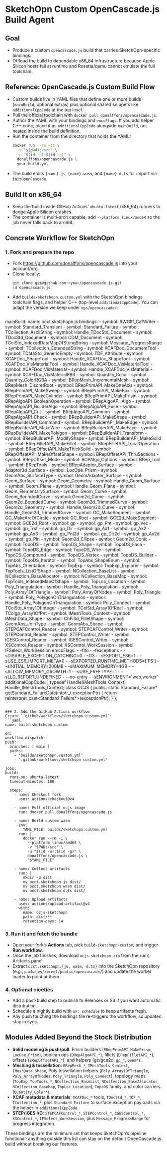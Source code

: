 # SketchOpn Custom OpenCascade.js Build Agent

## Goal
- Produce a custom `opencascade.js` build that carries SketchOpn-specific bindings.
- Offload the build to dependable x86_64 infrastructure because Apple Silicon hosts fail at runtime and Rosetta/qemu cannot emulate the full toolchain.

## Reference: OpenCascade.js Custom Build Flow
- Custom builds live in YAML files that define one or more builds (`mainBuild`, optional extras) plus optional shared snippets like `additionalCppCode` at the top level.
- Pull the official toolchain with `docker pull donalffons/opencascade.js`.
- Author the YAML with your bindings and `emccFlags`. If you add helper C++ code, place it as `additionalCppCode` alongside `mainBuild`, not nested inside the build definition.
- Run the container from the directory that holds the YAML:
  ```bash
  docker run --rm -it \
    -v "$(pwd):/src" \
    -u "$(id -u):$(id -g)" \
    donalffons/opencascade.js \
    your-build.yml
  ```
- The build emits `{name}.js`, `{name}.wasm`, and `{name}.d.ts` for import via `initOpenCascade`.

## Build It on x86_64
- Keep the build inside GitHub Actions’ `ubuntu-latest` (x86_64) runners to dodge Apple Silicon crashes.
- The container is multi-arch capable; add `--platform linux/amd64` so the job never falls back to arm64.

## Concrete Workflow for SketchOpn

### 1. Fork and prepare the repo
- Fork https://github.com/donalffons/opencascade.js into your account/org.
- Clone locally:
  ```bash
  git clone git@github.com:<you>/opencascade.js.git
  cd opencascade.js
  ```
- Add `builds/sketchopn.custom.yml` with the SketchOpn bindings, toolchain flags, and helper C++ (top-level `additionalCppCode`). You can adapt the version we keep under `ops/opencascade/`:
  ```yaml
mainBuild:
  name: occt.sketchopn.js
  bindings:
    - symbol: RWGltf_CafWriter
    - symbol: Standard_Transient
    - symbol: Standard_Failure
    - symbol: TCollection_AsciiString
    - symbol: Handle_TDocStd_Document
    - symbol: TDocStd_Document
    - symbol: CDM_Document
    - symbol: TColStd_IndexedDataMapOfStringString
    - symbol: Message_ProgressRange
    - symbol: TCollection_ExtendedString
    - symbol: XCAFDoc_DocumentTool
    - symbol: TDataStd_GenericEmpty
    - symbol: TDF_Attribute
    - symbol: XCAFDoc_ShapeTool
    - symbol: Handle_XCAFDoc_ShapeTool
    - symbol: XCAFDoc_VisMaterialTool
    - symbol: Handle_XCAFDoc_VisMaterialTool
    - symbol: XCAFDoc_VisMaterial
    - symbol: Handle_XCAFDoc_VisMaterial
    - symbol: XCAFDoc_VisMaterialPBR
    - symbol: Quantity_Color
    - symbol: Quantity_ColorRGBA
    - symbol: BRepMesh_IncrementalMesh
    - symbol: BRepMesh_DiscretRoot
    - symbol: BRepPrimAPI_MakeOneAxis
    - symbol: BRepPrimAPI_MakeSweep
    - symbol: BRepPrimAPI_MakeBox
    - symbol: BRepPrimAPI_MakeCylinder
    - symbol: BRepPrimAPI_MakePrism
    - symbol: BRepAlgoAPI_BooleanOperation
    - symbol: BRepAlgoAPI_Algo
    - symbol: BRepAlgoAPI_BuilderAlgo
    - symbol: BRepAlgoAPI_Fuse
    - symbol: BRepAlgoAPI_Cut
    - symbol: BRepAlgoAPI_Common
    - symbol: BRepAlgoAPI_Check
    - symbol: BRepBuilderAPI_MakeShape
    - symbol: BRepBuilderAPI_Command
    - symbol: BRepBuilderAPI_MakeEdge
    - symbol: BRepBuilderAPI_MakeWire
    - symbol: BRepBuilderAPI_MakeFace
    - symbol: BRepBuilderAPI_MakePolygon
    - symbol: BRepBuilderAPI_Transform
    - symbol: BRepBuilderAPI_ModifyShape
    - symbol: BRepBuilderAPI_MakeSolid
    - symbol: BRepFilletAPI_MakeFillet
    - symbol: BRepFilletAPI_LocalOperation
    - symbol: BRepOffsetAPI_MakeThickSolid
    - symbol: BRepOffsetAPI_MakeOffsetShape
    - symbol: BRepOffsetAPI_ThruSections
    - symbol: BRepOffset_Mode
    - symbol: BOPAlgo_Options
    - symbol: BRep_Tool
    - symbol: BRepTools
    - symbol: BRepAdaptor_Surface
    - symbol: Adaptor3d_Surface
    - symbol: LocOpe_Prism
    - symbol: GeomAbs_SurfaceType
    - symbol: GeomAdaptor_Surface
    - symbol: Geom_Surface
    - symbol: Geom_Geometry
    - symbol: Handle_Geom_Surface
    - symbol: Geom_Plane
    - symbol: Handle_Geom_Plane
    - symbol: Geom_ElementarySurface
    - symbol: Geom_Curve
    - symbol: Geom_BoundedCurve
    - symbol: Geom2d_Curve
    - symbol: Geom2d_BoundedCurve
    - symbol: Geom2d_TrimmedCurve
    - symbol: Geom2d_Geometry
    - symbol: Handle_Geom2d_Curve
    - symbol: Handle_Geom2d_TrimmedCurve
    - symbol: GC_MakeSegment
    - symbol: GC_MakeArcOfCircle
    - symbol: GC_Root
    - symbol: GCE2d_MakeSegment
    - symbol: GCE2d_Root
    - symbol: gp
    - symbol: gp_Pnt
    - symbol: gp_Vec
    - symbol: gp_Trsf
    - symbol: gp_Dir
    - symbol: gp_Ax1
    - symbol: gp_Ax2
    - symbol: gp_Ax3
    - symbol: gp_Pnt2d
    - symbol: gp_Dir2d
    - symbol: gp_Ax2d
    - symbol: gp_Pln
    - symbol: Geom2d_Ellipse
    - symbol: Geom2d_Conic
    - symbol: TopoDS
    - symbol: TopoDS_Shape
    - symbol: TopoDS_Face
    - symbol: TopoDS_Edge
    - symbol: TopoDS_Wire
    - symbol: TopoDS_Compound
    - symbol: TopoDS_Vertex
    - symbol: TopoDS_Builder
    - symbol: TopoDS_Iterator
    - symbol: TopAbs_ShapeEnum
    - symbol: TopAbs_Orientation
    - symbol: TopExp
    - symbol: TopExp_Explorer
    - symbol: TopTools_ListOfShape
    - symbol: NCollection_BaseList
    - symbol: NCollection_BaseAllocator
    - symbol: NCollection_BaseMap
    - symbol: TopTools_IndexedMapOfShape
    - symbol: TopLoc_Location
    - symbol: Poly_Triangulation
    - symbol: Handle_Poly_Triangulation
    - symbol: Poly_Array1OfTriangle
    - symbol: Poly_ArrayOfNodes
    - symbol: Poly_Triangle
    - symbol: Poly_PolygonOnTriangulation
    - symbol: Handle_Poly_PolygonOnTriangulation
    - symbol: Poly_Connect
    - symbol: TColStd_Array1OfInteger
    - symbol: TColStd_Array1OfReal
    - symbol: TColgp_Array1OfPnt
    - symbol: IMeshTools_Context
    - symbol: IMeshData_Shape
    - symbol: ChFi3d_FilletShape
    - symbol: GeomAbs_JoinType
    - symbol: GeomAbs_Shape
    - symbol: STEPCAFControl_Reader
    - symbol: STEPCAFControl_Writer
    - symbol: STEPControl_Reader
    - symbol: STEPControl_Writer
    - symbol: IGESControl_Reader
    - symbol: IGESControl_Writer
    - symbol: XSControl_Reader
    - symbol: XSControl_WorkSession
    - symbol: IFSelect_WorkSession
  emccFlags:
    - -flto
    - -fexceptions
    - -sDISABLE_EXCEPTION_CATCHING=0
    - -O3
    - -sEXPORT_ES6=1
    - -sUSE_ES6_IMPORT_META=0
    - -sEXPORTED_RUNTIME_METHODS=['FS']
    - -sINITIAL_MEMORY=200MB
    - -sMAXIMUM_MEMORY=4GB
    - -sALLOW_MEMORY_GROWTH=1
    - -sUSE_FREETYPE=1
    - -sLLD_REPORT_UNDEFINED
    - --no-entry
    - -sENVIRONMENT='web,worker'
additionalCppCode: |
  typedef Handle(IMeshTools_Context) Handle_IMeshTools_Context;
  class OCJS {
  public:
    static Standard_Failure* getStandard_FailureData(intptr_t exceptionPtr) {
      return reinterpret_cast<Standard_Failure*>(exceptionPtr);
    }
  };

  ```

### 2. Add the GitHub Actions workflow
Create `.github/workflows/sketchopn-custom.yml`:
```yaml
name: build-sketchopn-custom

on:
  workflow_dispatch:
  push:
    branches: [ main ]
    paths:
      - 'builds/sketchopn.custom.yml'
      - '.github/workflows/sketchopn-custom.yml'

jobs:
  build:
    runs-on: ubuntu-latest
    timeout-minutes: 180

    steps:
      - name: Checkout fork
        uses: actions/checkout@v4

      - name: Pull official ocjs image
        run: docker pull donalffons/opencascade.js

      - name: Build custom wasm
        env:
          YAML_FILE: builds/sketchopn.custom.yml
        run: |
          docker run --rm -i \
            --platform linux/amd64 \
            -v "$PWD:/src" \
            -u "$(id -u):$(id -g)" \
            donalffons/opencascade.js \
            "$YAML_FILE"

      - name: Collect artifacts
        run: |
          mkdir -p dist
          mv occt.sketchopn.js dist/
          mv occt.sketchopn.wasm dist/
          mv occt.sketchopn.d.ts dist/

      - name: Upload artifacts
        uses: actions/upload-artifact@v4
        with:
          name: ocjs-sketchopn
          path: dist/**
          retention-days: 14
```

### 3. Run it and fetch the bundle
- Open your fork’s **Actions** tab, pick `build-sketchopn-custom`, and trigger **Run workflow**.
- Once the job finishes, download `ocjs-sketchopn.zip` from the run’s Artifacts panel.
- Extract `occt.sketchopn.{js, wasm, d.ts}` into the SketchOpn repository (e.g., `packages/kernel/public/opencascade/`) and update the worker loader to point at them.

### 4. Optional niceties
- Add a post-build step to publish to Releases or S3 if you want automatic distribution.
- Schedule a nightly build with `on: schedule` to keep artifacts fresh.
- Any push touching the bindings file re-triggers the workflow, so updates stay in sync.

## Modules Added Beyond the Stock Distribution
- **Solid modeling & push/pull**: Prism builders (`BRepPrimAPI_MakePrism`, `LocOpe_Prism`), boolean ops (`BRepAlgoAPI_*`), fillets (`BRepFilletAPI_*`), offsets (`BRepOffsetAPI_*`), and helpers (gc/gce2d, `gp_*`, `Geom*`).
- **Meshing & tessellation**: `BRepMesh_*`, `IMeshTools_Context`, `IMeshData_Shape`, Poly tessellation helpers (`Poly_Array1OfTriangle`, `Poly_ArrayOfNodes`, `Poly_Triangle`, `Poly_Connect`), topology maps (`TopExp`, `TopTools_*`, `NCollection_BaseList`, `NCollection_BaseAllocator`, `NCollection_BaseMap`, `TopLoc_Location`), `TopoDS` family, and color carriers (`Quantity_Color*`).
- **XCAF metadata & materials**: `XCAFDoc_*` tools, `TDocStd_*`, `TDF_*`, `TCollection_*`, plus `Standard_Failure` to surface exception payloads via the helper in `additionalCppCode`.
- **STEP/IGES I/O**: `STEPCAFControl_*`, `STEPControl_*`, `IGESControl_*`, `XSControl_*`, `IFSelect_WorkSession`, plus `Message_ProgressRange` for progress integration.

These bindings are the minimum set that keeps SketchOpn’s pipeline functional; anything outside this list can stay on the default OpenCascade.js build without breaking our features.
